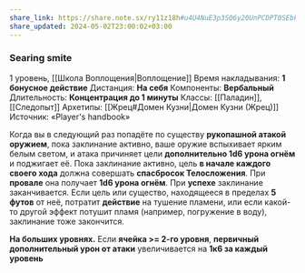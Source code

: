 ```yaml
---
share_link: https://share.note.sx/ry11z18h#u4U4NuE3p3SQ6y20UnPCDPT0SEbkNuSNki4O2V/YcPg
share_updated: 2024-05-02T23:00:02+03:00
---
```

### Searing smite
1 уровень, [[Школа Воплощения|Воплощение]]
Время накладывания: **1 бонусное действие**
Дистанция: **На себя**
Компоненты: **Вербальный**
Длительность: **Концентрация до 1 минуты**
Классы: [[Паладин]], [[Следопыт]]
Архетипы: [[Жрец#Домен Кузни|Домен Кузни (Жрец)]]
Источник: «Player's handbook»

Когда вы в следующий раз попадёте по существу **рукопашной атакой оружием**, пока заклинание активно, ваше оружие вспыхивает ярким белым светом, и атака причиняет цели **дополнительно 1d6 урона огнём** и поджигает её. Пока заклинание активно, цель **в начале каждого своего хода** должна совершать **спасбросок Телосложения**. При **провале** она получает **1d6 урона огнём**. При **успехе** заклинание заканчивается. Если цель или существо, находящееся в пределах **5 футов** от неё, потратит **действие** на тушение пламени, или если какой-то другой эффект потушит пламя (например, погружение в воду), заклинание тоже закончится.

**На больших уровнях.** Если **ячейка >= 2-го уровня**, **первичный дополнительный урон от атаки** увеличивается на **1к6 за каждый уровень**